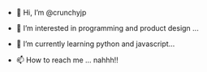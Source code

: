 - 👋 Hi, I’m @crunchyjp
- 👀 I’m interested in programming and product design ...
- 🌱 I’m currently learning python and javascript...

- 📫 How to reach me ... nahhh!!

<!---
crunchyjp/crunchyjp is a ✨ special ✨ repository because its `README.md` (this file) appears on your GitHub profile.
You can click the Preview link to take a look at your changes.
--->
